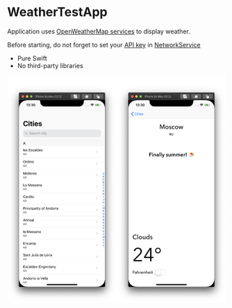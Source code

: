 # WeatherTestApp

Application uses [OpenWeatherMap services](https://openweathermap.org) to display weather.

Before starting, do not forget to set your [API key](https://openweathermap.org/guide) in [NetworkService](https://github.com/alspirichev/WeatherTestApp/blob/master/WeatherTestApp/Servicies/NetworkService.swift)

* Pure Swift
* No third-party libraries



![](https://github.com/alspirichev/WeatherTestApp/blob/master/screenshot.png)
